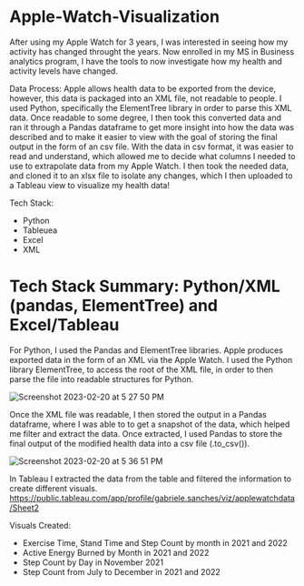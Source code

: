 # Apple-Watch-Visualization

After using my Apple Watch for 3 years, I was interested in seeing how my activity has changed throught the years. Now enrolled in my MS in Business analytics program, I have the tools to now investigate how my health and activity levels have changed.

Data Process: 
Apple allows health data to be exported from the device, however, this data is packaged into an XML file, not readable to people. I used Python, specifically the ElementTree library in order to parse this XML data. Once readable to some degree, I then took this converted data and ran it through a Pandas dataframe to get more insight into how the data was described and to make it easier to view with the goal of storing the final output in the form of an csv file. With the data in csv format, it was easier to read and understand, which allowed me to decide what columns I needed to use to extrapolate data from my Apple Watch. I then took the needed data, and cloned it to an xlsx file to isolate any changes, which I then uploaded to a Tableau view to visualize my health data!


Tech Stack:
  - Python
  - Tableuea
  - Excel
  - XML
  
# Tech Stack Summary: Python/XML (pandas, ElementTree) and Excel/Tableau

For Python, I used the Pandas and ElementTree libraries. Apple produces exported data in the form of an XML via the Apple Watch. I used the Python library ElementTree, to access the root of the XML file, in order to then parse the file into readable structures for Python. 

![Screenshot 2023-02-20 at 5 27 50 PM](https://user-images.githubusercontent.com/123784158/220207305-798966e9-b474-4769-8eac-20b55391e7b3.png)


Once the XML file was readable, I then stored the output in a Pandas dataframe, where I was able to to get a snapshot of the data, which helped me filter and extract the data. Once extracted, I used Pandas to store the final output of the modified health data into a csv file (.to_csv()).

![Screenshot 2023-02-20 at 5 36 51 PM](https://user-images.githubusercontent.com/123784158/220208116-1ff2e0d9-aa64-48da-9024-c81e313f29c9.png)

In Tableau I extracted the data from the table and filtered the information to create different visuals. 
https://public.tableau.com/app/profile/gabriele.sanches/viz/applewatchdata/Sheet2

Visuals Created: 
- Exercise Time, Stand Time and Step Count by month in 2021 and 2022
- Active Energy Burned by Month in 2021 and 2022
- Step Count by Day in November 2021
- Step Count from July to December in 2021 and 2022
